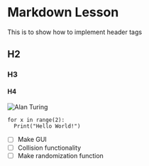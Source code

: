 # Markdown Lesson
This is to show how to implement header tags
## H2
### H3
#### H4
![Alan Turing](https://encrypted-tbn0.gstatic.com/images?q=tbn:ANd9GcSnLIpJOAQiPXVAl0Px18Sjv2mTNe0LTh6wVSnwxN0mQGkDogck)

```
for x in range(2):
  Print("Hello World!")
```
- [ ] Make GUI
- [ ] Collision functionality
- [ ] Make randomization function

